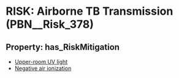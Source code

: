 # RISK: __Airborne TB Transmission__ (PBN__Risk_378)

## Property: has_RiskMitigation

* [Upper-room UV light](PBN__RiskMitigation_522)
* [Negative air ionization](PBN__RiskMitigation_523)

